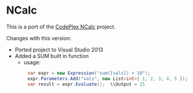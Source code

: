 # NCalc
This is a port of the [CodePlex NCalc](http://ncalc.codeplex.com/) project.

Changes with this version:

 - Ported project to Visual Studio 2013
 - Added a SUM built in function
   - usage: 

```C#
        var expr = new Expression("sum([vals]) + 10");
        expr.Parameters.Add("vals", new List<int>{ 1, 2, 3, 4, 5 });
        var result = expr.Evaluate();  \\Output = 25
```